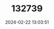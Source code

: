 ---
title: "132739"
category: "Epinephelus undulosus"
draft: false
date: 2024-02-22 13:03:51
languages:
  English: ["Brown-lined Reef Cod", "Mid Water Grouper", "Midwater Rockcod", "Wavy-lined Grouper"]
  Spanish; Castilian: ["Mero Ondulado"]
  French: ["Merou Ondule"]
---